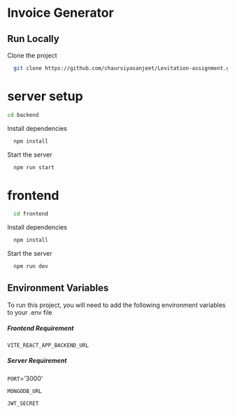 
# Invoice Generator




## Run Locally

Clone the project

```bash
  git clone https://github.com/chaursiyasanjeet/Levitation-assignment.git
```
# server setup

  ```bash
  cd backend
```
Install dependencies

```bash
  npm install
```

Start the server

```bash
  npm run start
```
# frontend

```bash
  cd frontend
```

Install dependencies

```bash
  npm install
```

Start the server

```bash
  npm run dev
```


    
## Environment Variables

To run this project, you will need to add the following environment variables to your .env file

##### Frontend Requirement
`VITE_REACT_APP_BACKEND_URL`

##### Server Requirement
`PORT`='3000'

`MONGODB_URL`

`JWT_SECRET`




